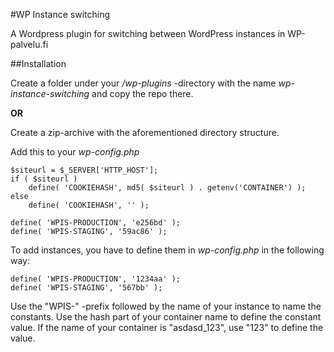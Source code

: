 #WP Instance switching

A Wordpress plugin for switching between WordPress instances in WP-palvelu.fi

##Installation

Create a folder under your */wp-plugins* -directory with the name *wp-instance-switching*
and copy the repo there.

**OR**

Create a zip-archive with the aforementioned directory structure.

Add this to your *wp-config.php*
```
$siteurl = $_SERVER['HTTP_HOST'];
if ( $siteurl )
    define( 'COOKIEHASH', md5( $siteurl ) . getenv('CONTAINER') );
else
    define( 'COOKIEHASH', '' );

define( 'WPIS-PRODUCTION', 'e256bd' );
define( 'WPIS-STAGING', '59ac86' );
```

To add instances, you have to define them in *wp-config.php* in the following way:
```
define( 'WPIS-PRODUCTION', '1234aa' );
define( 'WPIS-STAGING', '567bb' );

```
Use the "WPIS-" -prefix followed by the name of your instance to name the constants.
Use the hash part of your container name to define the constant value. If the name of
your container is "asdasd_123", use "123" to define the value.

